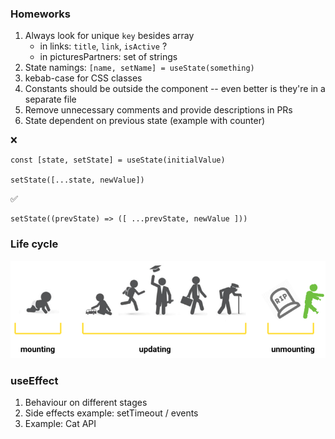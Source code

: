### Homeworks

1. Always look for unique `key` besides array
   - in links: `title`, `link`, `isActive` ?
   - in picturesPartners: set of strings
1. State namings: `[name, setName] = useState(something)`
1. kebab-case for CSS classes
1. Constants should be outside the component -- even better is they're in a separate file
1. Remove unnecessary comments and provide descriptions in PRs
1. State dependent on previous state (example with counter)

❌
```
const [state, setState] = useState(initialValue)

setState([...state, newValue])
```

✅
```
setState((prevState) => ([ ...prevState, newValue ]))
```


### Life cycle

![img.png](img.png)

### useEffect

1. Behaviour on different stages
1. Side effects example: setTimeout / events
1. Example: Cat API

